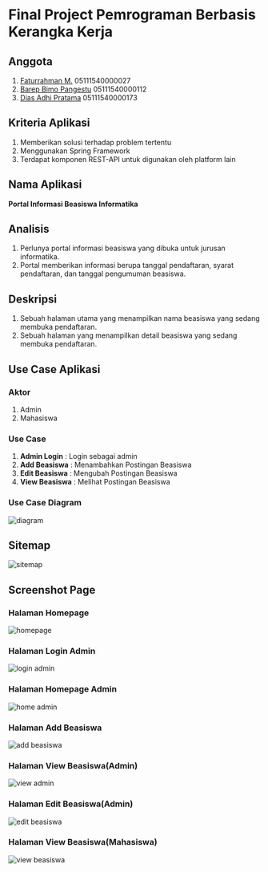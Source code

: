 # Final Project Pemrograman Berbasis Kerangka Kerja

## Anggota
1. [Faturrahman M.](https://github.com/adadeeeh) 05111540000027
2. [Barep Bimo Pangestu](https://github.com/bosmobosmo) 05111540000112
3. [Dias Adhi Pratama](https://github.com/yaskeee) 05111540000173

## Kriteria Aplikasi
1. Memberikan solusi terhadap problem tertentu
2. Menggunakan Spring Framework
3. Terdapat komponen REST-API untuk digunakan oleh platform lain

## Nama Aplikasi
**Portal Informasi Beasiswa Informatika**

## Analisis
1. Perlunya portal informasi beasiswa yang dibuka untuk jurusan informatika.
2. Portal memberikan informasi berupa tanggal pendaftaran, syarat pendaftaran, dan tanggal pengumuman beasiswa.

## Deskripsi
1. Sebuah halaman utama yang menampilkan nama beasiswa yang sedang membuka pendaftaran.
2. Sebuah halaman yang menampilkan detail beasiswa yang sedang membuka pendaftaran.

## Use Case Aplikasi
### Aktor
1. Admin
2. Mahasiswa

### Use Case
1. **Admin Login** : Login sebagai admin
2. **Add Beasiswa** : Menambahkan Postingan Beasiswa
3. **Edit Beasiswa** : Mengubah Postingan Beasiswa
4. **View Beasiswa** : Melihat Postingan Beasiswa

### Use Case Diagram
![diagram](img/UseCase.PNG)


## Sitemap
![sitemap](img/sitemap.png)

## Screenshot Page
### Halaman Homepage
![homepage](screenshot/Homepage.PNG)

### Halaman Login Admin
![login admin](screenshot/Login_Admin.PNG)

### Halaman Homepage Admin
![home admin](screenshot/Admin_Page.PNG)

### Halaman Add Beasiswa
![add beasiswa](screenshot/Add_Beasiswa(Admin).PNG)

### Halaman View Beasiswa(Admin)
![view admin](screenshot/View_Beasiswa(Admin).PNG)

### Halaman Edit Beasiswa(Admin)
![edit beasiswa](screenshot/Edit_Beasiswa(Admin).PNG)

### Halaman View Beasiswa(Mahasiswa)
![view beasiswa](screenshot/View_Beasiswa(Mahasiswa).PNG)
